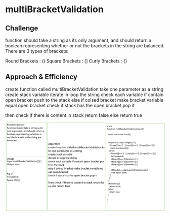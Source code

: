 # multiBracketValidation

## Challenge

function should take a string as its only argument, and should return a boolean representing whether or not the brackets in the string are balanced. There are 3 types of brackets:

Round Brackets : ()
Square Brackets : []
Curly Brackets : {}

## Approach & Efficiency

create function called multiBracketValidation take one parameter as a string
create stack variable
iterate in loop the string
check each variable if contain open bracket push to the stack
else if colsed bracket make bracket variable equal open bracket
check if stack has the open bracket pop it

then check if there is content in stack return false else return true

![multiBracketValidation](../assest/challenge13.png)
